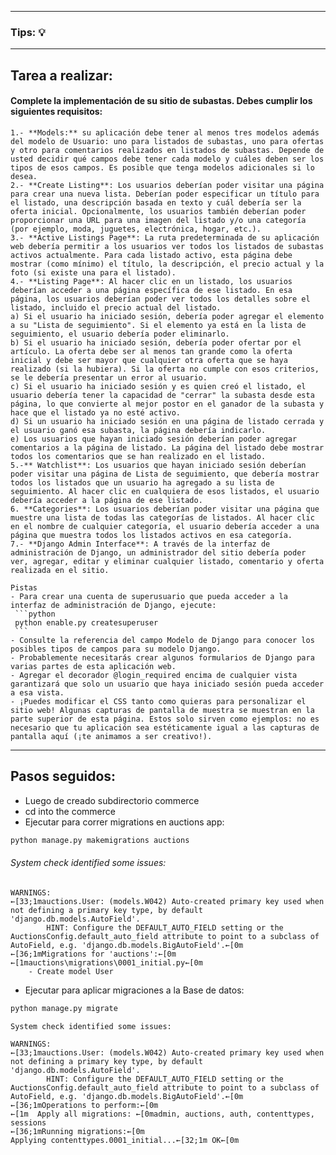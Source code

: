 ***
### Tips: :bulb:

***
## Tarea a realizar:

#### Complete la implementación de su sitio de subastas. Debes cumplir los siguientes requisitos:

    1.- **Models:** su aplicación debe tener al menos tres modelos además del modelo de Usuario: uno para listados de subastas, uno para ofertas y otro para comentarios realizados en listados de subastas. Depende de usted decidir qué campos debe tener cada modelo y cuáles deben ser los tipos de esos campos. Es posible que tenga modelos adicionales si lo desea.
    2.- **Create Listing**: Los usuarios deberían poder visitar una página para crear una nueva lista. Deberían poder especificar un título para el listado, una descripción basada en texto y cuál debería ser la oferta inicial. Opcionalmente, los usuarios también deberían poder proporcionar una URL para una imagen del listado y/o una categoría (por ejemplo, moda, juguetes, electrónica, hogar, etc.).
    3.- **Active Listings Page**: La ruta predeterminada de su aplicación web debería permitir a los usuarios ver todos los listados de subastas activos actualmente. Para cada listado activo, esta página debe mostrar (como mínimo) el título, la descripción, el precio actual y la foto (si existe una para el listado).
    4.- **Listing Page**: Al hacer clic en un listado, los usuarios deberían acceder a una página específica de ese listado. En esa página, los usuarios deberían poder ver todos los detalles sobre el listado, incluido el precio actual del listado.
    a) Si el usuario ha iniciado sesión, debería poder agregar el elemento a su "Lista de seguimiento". Si el elemento ya está en la lista de seguimiento, el usuario debería poder eliminarlo.
    b) Si el usuario ha iniciado sesión, debería poder ofertar por el artículo. La oferta debe ser al menos tan grande como la oferta inicial y debe ser mayor que cualquier otra oferta que se haya realizado (si la hubiera). Si la oferta no cumple con esos criterios, se le debería presentar un error al usuario.
    c) Si el usuario ha iniciado sesión y es quien creó el listado, el usuario debería tener la capacidad de "cerrar" la subasta desde esta página, lo que convierte al mejor postor en el ganador de la subasta y hace que el listado ya no esté activo.
    d) Si un usuario ha iniciado sesión en una página de listado cerrada y el usuario ganó esa subasta, la página debería indicarlo.
    e) Los usuarios que hayan iniciado sesión deberían poder agregar comentarios a la página de listado. La página del listado debe mostrar todos los comentarios que se han realizado en el listado. 
    5.-** Watchlist**: Los usuarios que hayan iniciado sesión deberían poder visitar una página de Lista de seguimiento, que debería mostrar todos los listados que un usuario ha agregado a su lista de seguimiento. Al hacer clic en cualquiera de esos listados, el usuario debería acceder a la página de ese listado.
    6. **Categories**: Los usuarios deberían poder visitar una página que muestre una lista de todas las categorías de listados. Al hacer clic en el nombre de cualquier categoría, el usuario debería acceder a una página que muestra todos los listados activos en esa categoría.
    7.- **Django Admin Interface**: A través de la interfaz de administración de Django, un administrador del sitio debería poder ver, agregar, editar y eliminar cualquier listado, comentario y oferta realizada en el sitio.

    Pistas
    - Para crear una cuenta de superusuario que pueda acceder a la interfaz de administración de Django, ejecute:
     ```python
     python enable.py createsuperuser
     ```
    - Consulte la referencia del campo Modelo de Django para conocer los posibles tipos de campos para su modelo Django.
    - Probablemente necesitarás crear algunos formularios de Django para varias partes de esta aplicación web.
    - Agregar el decorador @login_required encima de cualquier vista garantizará que solo un usuario que haya iniciado sesión pueda acceder a esa vista.
    - ¡Puedes modificar el CSS tanto como quieras para personalizar el sitio web! Algunas capturas de pantalla de muestra se muestran en la parte superior de esta página. Estos solo sirven como ejemplos: no es necesario que tu aplicación sea estéticamente igual a las capturas de pantalla aquí (¡te animamos a ser creativo!).
 


***
## Pasos seguidos:

- Luego de creado subdirectorio commerce
-  cd into the commerce
- Ejecutar para correr migrations en auctions app:

```python
python manage.py makemigrations auctions
```
 ###### System check identified some issues:

    WARNINGS:
    ←[33;1mauctions.User: (models.W042) Auto-created primary key used when not defining a primary key type, by default 'django.db.models.AutoField'.
            HINT: Configure the DEFAULT_AUTO_FIELD setting or the AuctionsConfig.default_auto_field attribute to point to a subclass of AutoField, e.g. 'django.db.models.BigAutoField'.←[0m
    ←[36;1mMigrations for 'auctions':←[0m
    ←[1mauctions\migrations\0001_initial.py←[0m
        - Create model User
 
- Ejecutar  para aplicar migraciones a la Base de datos:
```python
python manage.py migrate
```
    System check identified some issues:

    WARNINGS:
    ←[33;1mauctions.User: (models.W042) Auto-created primary key used when not defining a primary key type, by default 'django.db.models.AutoField'.
            HINT: Configure the DEFAULT_AUTO_FIELD setting or the AuctionsConfig.default_auto_field attribute to point to a subclass of AutoField, e.g. 'django.db.models.BigAutoField'.←[0m
    ←[36;1mOperations to perform:←[0m
    ←[1m  Apply all migrations: ←[0madmin, auctions, auth, contenttypes, sessions
    ←[36;1mRunning migrations:←[0m
    Applying contenttypes.0001_initial...←[32;1m OK←[0m
   
   